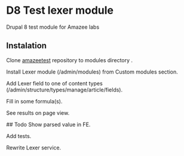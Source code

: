 # D8 Test lexer module
Drupal 8 test module for Amazee labs


## Instalation

Clone [amazeetest](https://github.com/medilek/amazeetest.git) repository to modules directory .

Install Lexer module (/admin/modules) from Custom modules section.

Add Lexer field to one of content types 
(/admin/structure/types/manage/article/fields).

Fill in some formula(s).

See results on page view.


## Todo
Show parsed value in FE.

Add tests.

Rewrite Lexer service.
